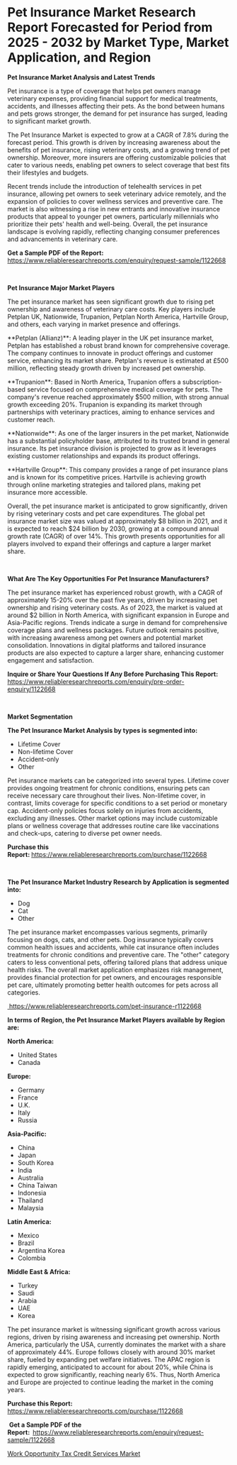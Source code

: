 <p><h1>Pet Insurance Market Research Report Forecasted for Period from 2025 -  2032 by Market Type, Market Application, and Region</h1></p><p><strong>Pet Insurance Market Analysis and Latest Trends</strong></p>
<p><p>Pet insurance is a type of coverage that helps pet owners manage veterinary expenses, providing financial support for medical treatments, accidents, and illnesses affecting their pets. As the bond between humans and pets grows stronger, the demand for pet insurance has surged, leading to significant market growth.</p><p>The Pet Insurance Market is expected to grow at a CAGR of 7.8% during the forecast period. This growth is driven by increasing awareness about the benefits of pet insurance, rising veterinary costs, and a growing trend of pet ownership. Moreover, more insurers are offering customizable policies that cater to various needs, enabling pet owners to select coverage that best fits their lifestyles and budgets. </p><p>Recent trends include the introduction of telehealth services in pet insurance, allowing pet owners to seek veterinary advice remotely, and the expansion of policies to cover wellness services and preventive care. The market is also witnessing a rise in new entrants and innovative insurance products that appeal to younger pet owners, particularly millennials who prioritize their pets' health and well-being. Overall, the pet insurance landscape is evolving rapidly, reflecting changing consumer preferences and advancements in veterinary care.</p></p>
<p><strong>Get a Sample PDF of the Report:&nbsp;</strong> <a href="https://www.reliableresearchreports.com/enquiry/request-sample/1122668?utm_campaign=3079&utm_medium=2&utm_source=Github&utm_content=ia&utm_term=09032025&utm_id=pet-insurance">https://www.reliableresearchreports.com/enquiry/request-sample/1122668</a></p>
<p>&nbsp;</p>
<p><strong>Pet Insurance Major Market Players</strong></p>
<p><p>The pet insurance market has seen significant growth due to rising pet ownership and awareness of veterinary care costs. Key players include Petplan UK, Nationwide, Trupanion, Petplan North America, Hartville Group, and others, each varying in market presence and offerings.</p><p>**Petplan (Allianz)**: A leading player in the UK pet insurance market, Petplan has established a robust brand known for comprehensive coverage. The company continues to innovate in product offerings and customer service, enhancing its market share. Petplan's revenue is estimated at £500 million, reflecting steady growth driven by increased pet ownership.</p><p>**Trupanion**: Based in North America, Trupanion offers a subscription-based service focused on comprehensive medical coverage for pets. The company's revenue reached approximately $500 million, with strong annual growth exceeding 20%. Trupanion is expanding its market through partnerships with veterinary practices, aiming to enhance services and customer reach.</p><p>**Nationwide**: As one of the larger insurers in the pet market, Nationwide has a substantial policyholder base, attributed to its trusted brand in general insurance. Its pet insurance division is projected to grow as it leverages existing customer relationships and expands its product offerings.</p><p>**Hartville Group**: This company provides a range of pet insurance plans and is known for its competitive prices. Hartville is achieving growth through online marketing strategies and tailored plans, making pet insurance more accessible.</p><p>Overall, the pet insurance market is anticipated to grow significantly, driven by rising veterinary costs and pet care expenditures. The global pet insurance market size was valued at approximately $8 billion in 2021, and it is expected to reach $24 billion by 2030, growing at a compound annual growth rate (CAGR) of over 14%. This growth presents opportunities for all players involved to expand their offerings and capture a larger market share.</p></p>
<p>&nbsp;</p>
<p><strong>What Are The Key Opportunities For Pet Insurance Manufacturers?</strong></p>
<p><p>The pet insurance market has experienced robust growth, with a CAGR of approximately 15-20% over the past five years, driven by increasing pet ownership and rising veterinary costs. As of 2023, the market is valued at around $2 billion in North America, with significant expansion in Europe and Asia-Pacific regions. Trends indicate a surge in demand for comprehensive coverage plans and wellness packages. Future outlook remains positive, with increasing awareness among pet owners and potential market consolidation. Innovations in digital platforms and tailored insurance products are also expected to capture a larger share, enhancing customer engagement and satisfaction.</p></p>
<p><strong>Inquire or Share Your Questions If Any Before Purchasing This Report:</strong> <a href="https://www.reliableresearchreports.com/enquiry/pre-order-enquiry/1122668?utm_campaign=3079&utm_medium=2&utm_source=Github&utm_content=ia&utm_term=09032025&utm_id=pet-insurance">https://www.reliableresearchreports.com/enquiry/pre-order-enquiry/1122668</a></p>
<p>&nbsp;</p>
<p><strong>Market Segmentation</strong></p>
<p><strong>The Pet Insurance Market Analysis by types is segmented into:</strong></p>
<p><ul><li>Lifetime Cover</li><li>Non-lifetime Cover</li><li>Accident-only</li><li>Other</li></ul></p>
<p><p>Pet insurance markets can be categorized into several types. Lifetime cover provides ongoing treatment for chronic conditions, ensuring pets can receive necessary care throughout their lives. Non-lifetime cover, in contrast, limits coverage for specific conditions to a set period or monetary cap. Accident-only policies focus solely on injuries from accidents, excluding any illnesses. Other market options may include customizable plans or wellness coverage that addresses routine care like vaccinations and check-ups, catering to diverse pet owner needs.</p></p>
<p><strong>Purchase this Report:&nbsp;</strong><a href="https://www.reliableresearchreports.com/purchase/1122668?utm_campaign=3079&utm_medium=2&utm_source=Github&utm_content=ia&utm_term=09032025&utm_id=pet-insurance">https://www.reliableresearchreports.com/purchase/1122668</a></p>
<p>&nbsp;</p>
<p><strong>The Pet Insurance Market Industry Research by Application is segmented into:</strong></p>
<p><ul><li>Dog</li><li>Cat</li><li>Other</li></ul></p>
<p><p>The pet insurance market encompasses various segments, primarily focusing on dogs, cats, and other pets. Dog insurance typically covers common health issues and accidents, while cat insurance often includes treatments for chronic conditions and preventive care. The "other" category caters to less conventional pets, offering tailored plans that address unique health risks. The overall market application emphasizes risk management, provides financial protection for pet owners, and encourages responsible pet care, ultimately promoting better health outcomes for pets across all categories.</p></p>
<p><a href="https://www.reliableresearchreports.com/pet-insurance-r1122668?utm_campaign=3079&utm_medium=2&utm_source=Github&utm_content=ia&utm_term=09032025&utm_id=pet-insurance">&nbsp;https://www.reliableresearchreports.com/pet-insurance-r1122668</a></p>
<p><strong>In terms of Region, the Pet Insurance Market Players available by Region are:</strong></p>
<p>
    <p> <strong> North America: </strong>
        <ul>
            <li>United States</li>
            <li>Canada</li>
        </ul>
        </p> 
    <p> <strong> Europe: </strong>
        <ul>
            <li>Germany</li>
            <li>France</li>
            <li>U.K.</li>
            <li>Italy</li>
            <li>Russia</li>
        </ul>
        </p> 
    <p> <strong> Asia-Pacific: </strong>
        <ul>
            <li>China</li>
            <li>Japan</li>
            <li>South Korea</li>
            <li>India</li>
            <li>Australia</li>
            <li>China Taiwan</li>
            <li>Indonesia</li>
            <li>Thailand</li>
            <li>Malaysia</li>
        </ul>
        </p> 
    <p> <strong> Latin America: </strong>
        <ul>
            <li>Mexico</li>
            <li>Brazil</li>
            <li>Argentina Korea</li>
            <li>Colombia</li>
        </ul>
        </p> 
    <p> <strong> Middle East & Africa: </strong>
        <ul>
            <li>Turkey</li>
            <li>Saudi</li>
            <li>Arabia</li>
            <li>UAE</li>
            <li>Korea</li>
        </ul>
    </p>
    </p>
<p><p>The pet insurance market is witnessing significant growth across various regions, driven by rising awareness and increasing pet ownership. North America, particularly the USA, currently dominates the market with a share of approximately 44%. Europe follows closely with around 30% market share, fueled by expanding pet welfare initiatives. The APAC region is rapidly emerging, anticipated to account for about 20%, while China is expected to grow significantly, reaching nearly 6%. Thus, North America and Europe are projected to continue leading the market in the coming years.</p></p>
<p><strong>Purchase this Report: </strong><a href="https://www.reliableresearchreports.com/purchase/1122668?utm_campaign=3079&utm_medium=2&utm_source=Github&utm_content=ia&utm_term=09032025&utm_id=pet-insurance">https://www.reliableresearchreports.com/purchase/1122668</a></p>
<p>&nbsp;<strong>Get a Sample PDF of the Report:&nbsp;&nbsp;</strong><a href="https://www.reliableresearchreports.com/enquiry/request-sample/1122668?utm_campaign=3079&utm_medium=2&utm_source=Github&utm_content=ia&utm_term=09032025&utm_id=pet-insurance">https://www.reliableresearchreports.com/enquiry/request-sample/1122668</a></p>
<p><strong></strong></p>
<p><p><a href="https://github.com/celpabembes/Market-Research-Report-List-1/blob/main/work-opportunity-tax-credit-services-market.md?utm_campaign=3079&utm_medium=2&utm_source=Github&utm_content=ia&utm_term=09032025&utm_id=pet-insurance">Work Opportunity Tax Credit Services Market</a></p></p>